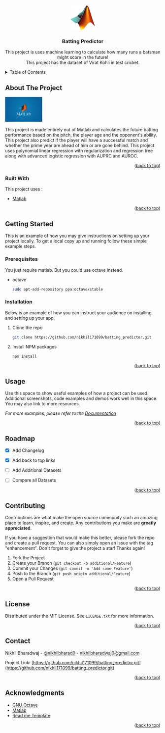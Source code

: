 <div id="top"></div>
<!--
*** Thanks for checking out the Best-README-Template. If you have a suggestion
*** that would make this better, please fork the repo and create a pull request
*** or simply open an issue with the tag "enhancement".
*** Don't forget to give the project a star!
*** Thanks again! Now go create something AMAZING! :D
-->



<!-- PROJECT SHIELDS -->
<!--
*** I'm using markdown "reference style" links for readability.
*** Reference links are enclosed in brackets [ ] instead of parentheses ( ).
*** See the bottom of this document for the declaration of the reference variables
*** for contributors-url, forks-url, etc. This is an optional, concise syntax you may use.
*** https://www.markdownguide.org/basic-syntax/#reference-style-links
-->




<!-- PROJECT LOGO -->
<br />
<div align="center">
  <a href="https://github.com/othneildrew/Best-README-Template">
    <img src="images/logo.png" alt="Logo" width="80" height="80">
  </a>

  <h3 align="center">Batting Predictor</h3>

  <p align="center">
    This project is uses machine learning to calculate how many runs a batsman might score in the future!
    <br />
    This project has the dataset of Virat Kohli in test cricket.
  </p>
</div>



<!-- TABLE OF CONTENTS -->
<details>
  <summary>Table of Contents</summary>
  <ol>
    <li>
      <a href="#about-the-project">About The Project</a>
      <ul>
        <li><a href="#built-with">Built With</a></li>
      </ul>
    </li>
    <li>
      <a href="#getting-started">Getting Started</a>
      <ul>
        <li><a href="#prerequisites">Prerequisites</a></li>
        <li><a href="#installation">Installation</a></li>
      </ul>
    </li>
    <li><a href="#usage">Usage</a></li>
    <li><a href="#roadmap">Roadmap</a></li>
    <li><a href="#contributing">Contributing</a></li>
    <li><a href="#license">License</a></li>
    <li><a href="#contact">Contact</a></li>
    <li><a href="#acknowledgments">Acknowledgments</a></li>
  </ol>
</details>



<!-- ABOUT THE PROJECT -->
## About The Project

<img src="images/matlab_software.png" alt="Logo" width="120" height="80">

This project is made entirely out of Matlab and calculates the future batting performance based on the pitch, the player age and the opponent's ability.
This project also predict if the player will have a successful match and whether the prime year are ahead of him or are gone behind. This project uses
polynomial linear regression with regularization and regression tree along with advanced logistic regression with AUPRC and AUROC.

<p align="right">(<a href="#top">back to top</a>)</p>



### Built With

This project uses : 

* [Matlab](https://www.mathworks.com/)

<p align="right">(<a href="#top">back to top</a>)</p>



<!-- GETTING STARTED -->
## Getting Started

This is an example of how you may give instructions on setting up your project locally.
To get a local copy up and running follow these simple example steps.

### Prerequisites

You just require matlab. But you could use octave instead.
* octave
  ```sh
  sudo apt-add-repository ppa:octave/stable
  ```

### Installation

Below is an example of how you can instruct your audience on installing and setting up your app. 

1. Clone the repo
   ```sh
   git clone https://github.com/nikhil171099/batting_predictor.git
   ```
2. Install NPM packages
   ```sh
   npm install
   ```

<p align="right">(<a href="#top">back to top</a>)</p>



<!-- USAGE EXAMPLES -->
## Usage

Use this space to show useful examples of how a project can be used. Additional screenshots, code examples and demos work well in this space. You may also link to more resources.

_For more examples, please refer to the [Documentation](https://example.com)_

<p align="right">(<a href="#top">back to top</a>)</p>



<!-- ROADMAP -->
## Roadmap

- [x] Add Changelog
- [x] Add back to top links
- [ ] Add Additional Datasets
- [ ] Compare all Datasets


<p align="right">(<a href="#top">back to top</a>)</p>



<!-- CONTRIBUTING -->
## Contributing

Contributions are what make the open source community such an amazing place to learn, inspire, and create. Any contributions you make are **greatly appreciated**.

If you have a suggestion that would make this better, please fork the repo and create a pull request. You can also simply open an issue with the tag "enhancement".
Don't forget to give the project a star! Thanks again!

1. Fork the Project
2. Create your Branch (`git checkout -b additional/Feature`)
3. Commit your Changes (`git commit -m 'Add some Feature'`)
4. Push to the Branch (`git push origin additional/Feature`)
5. Open a Pull Request

<p align="right">(<a href="#top">back to top</a>)</p>



<!-- LICENSE -->
## License

Distributed under the MIT License. See `LICENSE.txt` for more information.

<p align="right">(<a href="#top">back to top</a>)</p>



<!-- CONTACT -->
## Contact

Nikhil Bharadwaj - [@nikhilbharad0](https://twitter.com/nikhilbharad0) - nikhilbharadwaj0@gmail.com

Project Link: [https://github.com/nikhil171099/batting_predictor.git](https://github.com/nikhil171099/batting_predictor.git)

<p align="right">(<a href="#top">back to top</a>)</p>



<!-- ACKNOWLEDGMENTS -->
## Acknowledgments


* [GNU Octave](https://www.gnu.org/software/octave/index)
* [Matlab](https://www.mathworks.com/products/matlab.html)
* [Read me Template](https://github.com/othneildrew/Best-README-Template)


<p align="right">(<a href="#top">back to top</a>)</p>
